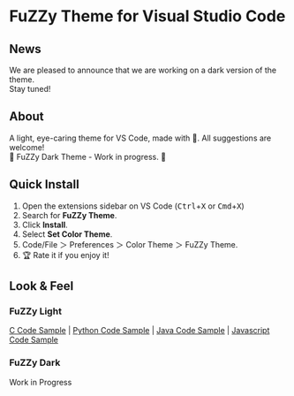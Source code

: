 # FuZZy Theme for Visual Studio Code
## News
We are pleased to announce that we are working on a dark version of the theme.  
Stay tuned!

## About
A light, eye-caring theme for VS Code, made with 🧡.  All suggestions are welcome!  
🥋 FuZZy Dark Theme - Work in progress. 🥋 

## Quick Install
1. Open the extensions sidebar on VS Code (<kbd>Ctrl</kbd>+<kbd>X</kbd> or <kbd>Cmd</kbd>+<kbd>X</kbd>)  
2. Search for **FuZZy Theme**.  
3. Click **Install**.  
4. Select **Set Color Theme**.  
5. Code/File ＞ Preferences ＞ Color Theme ＞ FuZZy Theme.  
6. 🏆 Rate it if you enjoy it!  

## Look & Feel
### FuZZy Light
[C Code Sample](images/c_code.png) | 
[Python Code Sample](images/py_code.png) | 
[Java Code Sample](images/java_code.png) | 
[Javascript Code Sample](images/js_code.png)  
  
### FuZZy Dark
Work in Progress